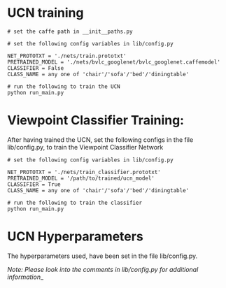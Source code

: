 
# UCN training

```
# set the caffe path in __init__paths.py

```

```
# set the following config variables in lib/config.py

NET_PROTOTXT = './nets/train.prototxt'
PRETRAINED_MODEL = './nets/bvlc_googlenet/bvlc_googlenet.caffemodel'
CLASSIFIER = False
CLASS_NAME = any one of 'chair'/'sofa'/'bed'/'diningtable'
```

```
# run the following to train the UCN
python run_main.py
```
# Viewpoint Classifier Training:

After having trained the UCN, set the following configs in the file lib/config.py, to train the Viewpoint Classifier Network
```
# set the following config variables in lib/config.py

NET_PROTOTXT = './nets/train_classifier.prototxt'
PRETRAINED_MODEL = '/path/to/trained/ucn_model'
CLASSIFIER = True
CLASS_NAME = any one of 'chair'/'sofa'/'bed'/'diningtable'
```

```
# run the following to train the classifier
python run_main.py
```

# UCN Hyperparameters
The hyperparameters used, have been set in the file lib/config.py.

_Note: Please look into the comments in lib/config.py for additional information__
